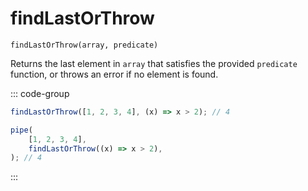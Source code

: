 # findLastOrThrow

`findLastOrThrow(array, predicate)`

Returns the last element in `array` that satisfies the provided `predicate` function, or throws an error if no element is found.

::: code-group

```ts [data-first]
findLastOrThrow([1, 2, 3, 4], (x) => x > 2); // 4
```

```ts [data-last]
pipe(
    [1, 2, 3, 4],
    findLastOrThrow((x) => x > 2),
); // 4
```

:::
